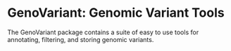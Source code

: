 # GenoVariant: Genomic Variant Tools
The GenoVariant package contains a suite of easy to use tools for annotating, filtering, and storing genomic variants. 
